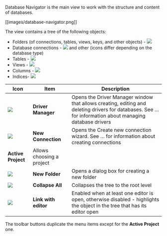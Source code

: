 Database Navigator is the main view to work with the structure and content of databases.

[[images/database-navigator.png]]

The view contains a tree of the following objects:
* Folders (of connections, tables, views, keys, and other objects) - <img src="https://www.dropbox.com/s/cn25anbwlma0ku5/Folders.png?raw=1">
* Database connections - <img src="https://www.dropbox.com/s/vcoyyh5ygds38qe/Connections%20icons.png?raw=1"> and other (icons differ depending on the database type)
* Tables - <img src="https://www.dropbox.com/s/f4dsi8knfu62v7k/Table%20icon.png?raw=1">
* Views - <img src="https://www.dropbox.com/s/2plf0fwwaorw82l/View%20icon.png?raw=1">
* Columns - <img src="https://www.dropbox.com/s/wxffh1j7sd8m2sp/Column%20icons.png?raw=1">
* Indices-  <img src="https://www.dropbox.com/s/bkegxqbvrohucqq/Index%20icon.png?raw=1">

Icon|Item|Description
----|-------|-----------
<img src="https://www.dropbox.com/s/iwa48qjl029pkzh/Driver%20Manager%20icon.png?raw=1"> |**Driver Manager**|Opens the Driver Manager window that allows creating, editing and deleting drivers for databases. See … for information about managing database drivers
<img src="https://www.dropbox.com/s/dkysg3skiwl2n9e/New%20connection%20icon.png?raw=1"> |**New Connection**|Opens the Create new connection wizard. See … for information about creating connections
| **Active Project** |Allows choosing a project
<img src="https://www.dropbox.com/s/pg9eoar3zkyymem/New%20Folder%20icon.png?raw=1"> |**New Folder** |Opens a dialog box for creating a new folder
<img src="https://www.dropbox.com/s/jg92vpaegfm8alz/Collapse%20All%20icon.png?raw=1"> | **Collapse All** |Collapses the tree to the root level
<img src="https://www.dropbox.com/s/8ctcn4vmkfex5zt/Link%20with%20editor%20icon.png?raw=1"> | **Link with editor** | Enabled when at least one editor is open, otherwise disabled - highlights the object in the tree that has its editor open

The toolbar buttons duplicate the menu items except for the **Active Project** one.